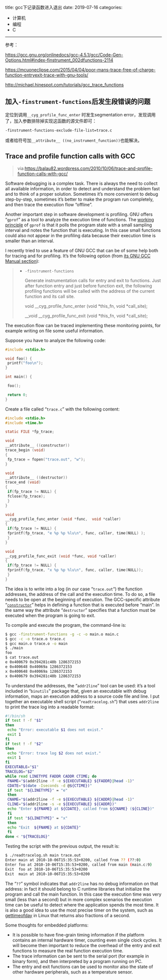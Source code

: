 title: gcc下记录函数进入退出
date: 2019-07-16
categories:
- 计算机
- 编程
- C




---



参考：

https://gcc.gnu.org/onlinedocs/gcc-4.5.1/gcc/Code-Gen-Options.html#index-finstrument_002dfunctions-2114

https://mcuoneclipse.com/2015/04/04/poor-mans-trace-free-of-charge-function-entryexit-trace-with-gnu-tools/

http://michael.hinespot.com/tutorials/gcc_trace_functions

## 加入`-finstrument-functions`后发生段错误的问题

定位到调用`__cyg_profile_func_enter` 时发生segmentation error，发现调用了，加入参数排除掉实现这函数的源文件即可：

```
-finstrument-functions-exclude-file-list=trace.c
```

或者给符号加`__attribute__ ((no_instrument_function))`也能解决。

## Trace and profile function calls with GCC

> via:https://balau82.wordpress.com/2010/10/06/trace-and-profile-function-calls-with-gcc/

Software debugging is a complex task. There is always the need to collect all available information, in order to detect and understand the problem fast and to think of a proper solution. Sometimes it’s more convenient to debug step-by-step, sometimes it’s better to make the program run completely, and then trace the execution flow “offline”.

Another important step in software development is profiling. GNU offers “`gprof`” as a tool to analyze the execution time of functions. The [working principle](http://www.delorie.com/gnu/docs/binutils/gprof_25.html) of `gprof` is that it polls the program state with a small sampling interval and notes the function that is executing. In this case small functions could also not appear in the profiling data because their execution time is smaller than an interval.

I recently tried to use a feature of GNU GCC that can be of some help both for tracing and for profiling. It’s the following option (from [its GNU GCC Manual section](http://gcc.gnu.org/onlinedocs/gcc-4.5.1/gcc/Code-Gen-Options.html#index-finstrument_002dfunctions-2114)):

> - `-finstrument-functions`
>
>   Generate instrumentation calls for entry and exit to functions. Just after function entry and just before function exit, the following profiling functions will be called with the address of the current function and its call site.
>
>   void __cyg_profile_func_enter (void *this_fn, void *call_site);
>
>   __void __cyg_profile_func_exit  (void *this_fn, void *call_site);

The execution flow can be traced implementing these monitoring points, for example writing on file some useful information.

Suppose you have to analyze the following code:

```c
#include <stdio.h>

void foo() {
 printf("foo\n");
}

int main() {

 foo();

 return 0;
}

```

Create a file called “`trace.c`” with the following content:

```c
#include <stdio.h>
#include <time.h>

static FILE *fp_trace;

void
__attribute__ ((constructor))
trace_begin (void)
{
 fp_trace = fopen("trace.out", "w");
}

void
__attribute__ ((destructor))
trace_end (void)
{
 if(fp_trace != NULL) {
 fclose(fp_trace);
 }
}

void
__cyg_profile_func_enter (void *func,  void *caller)
{
 if(fp_trace != NULL) {
 fprintf(fp_trace, "e %p %p %lu\n", func, caller, time(NULL) );
 }
}

void
__cyg_profile_func_exit (void *func, void *caller)
{
 if(fp_trace != NULL) {
 fprintf(fp_trace, "x %p %p %lu\n", func, caller, time(NULL));
 }
}
```

The idea is to write into a log (in our case “`trace.out`“) the function addresses, the address of the call and the execution time. To do so, a file needs to be open at the beginning of execution. The GCC-specific attribute “[`constructor`](http://gcc.gnu.org/onlinedocs/gcc-4.5.1/gcc/Function-Attributes.html#index-g_t_0040code_007bconstructor_007d-function-attribute-2343)” helps in defining a function that is executed before “main”. In the same way the attribute “`destructor`” specifies that a function must be executed when the program is going to exit.

To compile and execute the program, the command-line is:

```bash
$ gcc -finstrument-functions -g -c -o main.o main.c
$ gcc -c -o trace.o trace.c
$ gcc main.o trace.o -o main
$ ./main
foo
$ cat trace.out
e 0x400679 0x394281c40b 1286372153
e 0x400648 0x40069a 1286372153
x 0x400648 0x40069a 1286372153
x 0x400679 0x394281c40b 1286372153
```

To understand the addresses, the “`addr2line`” tool can be used: it’s a tool included in “`binutils`” package that, given an executable with debug information, maps an execution address to a source code file and line. I put together an executable shell script (“`readtracelog.sh`“) that uses `addr2line` to print the trace log into a readable format:

```bash
#!/bin/sh
if test ! -f "$1"
then
 echo "Error: executable $1 does not exist."
 exit 1
fi
if test ! -f "$2"
then
 echo "Error: trace log $2 does not exist."
 exit 1
fi
EXECUTABLE="$1"
TRACELOG="$2"
while read LINETYPE FADDR CADDR CTIME; do
 FNAME="$(addr2line -f -e ${EXECUTABLE} ${FADDR}|head -1)"
 CDATE="$(date -Iseconds -d @${CTIME})"
 if test "${LINETYPE}" = "e"
 then
 CNAME="$(addr2line -f -e ${EXECUTABLE} ${CADDR}|head -1)"
 CLINE="$(addr2line -s -e ${EXECUTABLE} ${CADDR})"
 echo "Enter ${FNAME} at ${CDATE}, called from ${CNAME} (${CLINE})"
 fi
 if test "${LINETYPE}" = "x"
 then
 echo "Exit  ${FNAME} at ${CDATE}"
 fi
done < "${TRACELOG}"
```

Testing the script with the previous output, the result is:

```bash
$ ./readtracelog.sh main trace.out
Enter main at 2010-10-06T15:35:53+0200, called from ?? (??:0)
Enter foo at 2010-10-06T15:35:53+0200, called from main (main.c:9)
Exit  foo at 2010-10-06T15:35:53+0200
Exit  main at 2010-10-06T15:35:53+0200
```

The “`??`” symbol indicates that `addr2line` has no debug information on that address: in fact it should belong to C runtime libraries that initialize the program and call the main function. In this case the execution time was very small (less than a second) but in more complex scenarios the execution time can be useful to detect where the application spends the most time. It is also a good idea to use the most precise timer on the system, such as [gettimeofday](http://linux.die.net/man/2/gettimeofday) in Linux that returns also fractions of a second.

Some thoughts for embedded platforms:

- It is possible to have fine-grain timing information if the platform contains an internal hardware timer, counting even single clock cycles. It will become then important to reduce the overhead of the entry and exit functions to measure the real function execution time.
- The trace information can be sent to the serial port (for example in binary form), and then interpreted by a program running on PC.
- The entry and exit functions can be used to monitor also the state of other hardware peripherals, such as a temperature sensor.